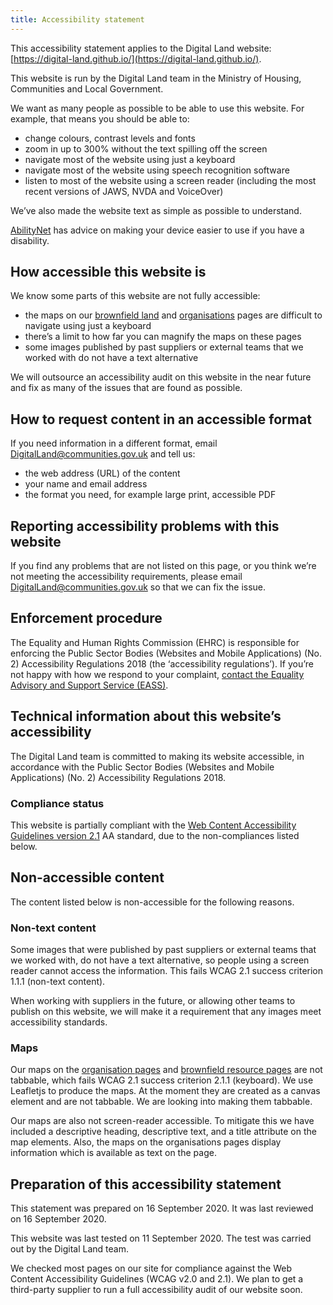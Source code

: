 ```yaml
---
title: Accessibility statement
---
```


This accessibility statement applies to the Digital Land website: [https://digital-land.github.io/](https://digital-land.github.io/).

This website is run by the Digital Land team in the Ministry of Housing, Communities and Local Government.

We want as many people as possible to be able to use this website. For example, that means you should be able to:

* change colours, contrast levels and fonts
* zoom in up to 300% without the text spilling off the screen
* navigate most of the website using just a keyboard
* navigate most of the website using speech recognition software
* listen to most of the website using a screen reader (including the most recent versions of JAWS, NVDA and VoiceOver)

We’ve also made the website text as simple as possible to understand.

[AbilityNet](https://mcmw.abilitynet.org.uk/) has advice on making your device easier to use if you have a disability.

## How accessible this website is

We know some parts of this website are not fully accessible:

* the maps on our [brownfield land](https://digital-land.github.io/resource/f1e218c96f99e378fdbaed9a426c6b44d0e7d3b5fec63e201625047643c6da74/) and [organisations](https://digital-land.github.io/organisation/local-authority-eng/ASH/) pages are difficult to navigate using just a keyboard
* there’s a limit to how far you can magnify the maps on these pages
* some images published by past suppliers or external teams that we worked with do not have a text alternative

We will outsource an accessibility audit on this website in the near future and fix as many of the issues that are found as possible.

## How to request content in an accessible format

If you need information in a different format, email <DigitalLand@communities.gov.uk> and tell us:

* the web address (URL) of the content
* your name and email address
* the format you need, for example large print, accessible PDF

## Reporting accessibility problems with this website

If you find any problems that are not listed on this page, or you think we’re not meeting the accessibility requirements, please email <DigitalLand@communities.gov.uk> so that we can fix the issue.

## Enforcement procedure

The Equality and Human Rights Commission (EHRC) is responsible for enforcing the Public Sector Bodies (Websites and Mobile Applications) (No. 2) Accessibility Regulations 2018 (the ‘accessibility regulations’). If you’re not happy with how we respond to your complaint, [contact the Equality Advisory and Support Service (EASS)](https://www.equalityadvisoryservice.com/).

## Technical information about this website’s accessibility

The Digital Land team is committed to making its website accessible, in accordance with the Public Sector Bodies (Websites and Mobile Applications) (No. 2) Accessibility Regulations 2018.

### Compliance status

This website is partially compliant with the [Web Content Accessibility Guidelines version 2.1](https://www.w3.org/TR/WCAG21/) AA standard, due to the non-compliances listed below.

## Non-accessible content

The content listed below is non-accessible for the following reasons.

### Non-text content

Some images that were published by past suppliers or external teams that we worked with, do not have a text alternative, so people using a screen reader cannot access the information. This fails WCAG 2.1 success criterion 1.1.1 (non-text content).

When working with suppliers in the future, or allowing other teams to publish on this website, we will make it a requirement that any images meet accessibility standards.

### Maps

Our maps on the [organisation pages](https://digital-land.github.io/organisation/local-authority-eng/ASF/) and [brownfield resource pages](https://digital-land.github.io/resource/f1e218c96f99e378fdbaed9a426c6b44d0e7d3b5fec63e201625047643c6da74/) are not tabbable, which fails WCAG 2.1 success criterion 2.1.1 (keyboard). We use Leafletjs to produce the maps. At the moment they are created as a canvas element and are not tabbable. We are looking into making them tabbable.

Our maps are also not screen-reader accessible. To mitigate this we have included a descriptive heading, descriptive text, and a title attribute on the map elements. Also, the maps on the organisations pages display information which is available as text on the page.

## Preparation of this accessibility statement

This statement was prepared on 16 September 2020. It was last reviewed on 16 September 2020.

This website was last tested on 11 September 2020. The test was carried out by the Digital Land team.

We checked most pages on our site for compliance against the Web Content Accessibility Guidelines (WCAG v2.0 and 2.1). We plan to get a third-party supplier to run a full accessibility audit of our website soon. 
